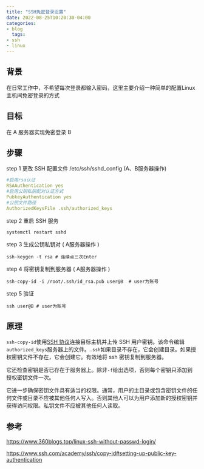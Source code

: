 ```yaml
---
title: "SSH免密登录设置"
date: 2022-08-25T10:20:30-04:00
categories:
- blog
  tags:
- ssh
- linux
---
```


## 背景

在日常工作中，不希望每次登录都输入密码，这里主要介绍一种简单的配置Linux主机间免密登录的方式

## 目标

在 A 服务器实现免密登录 B

## 步骤

step  1 更改 SSH 配置文件 /etc/ssh/sshd_config (A、B服务器操作)

```yaml
#启用rsa认证
RSAAuthentication yes
#启用公钥私钥配对认证方式
PubkeyAuthentication yes
#公钥文件路径
AuthorizedKeysFile .ssh/authorized_keys
```

step 2 重启 SSH 服务

```shell
systemctl restart sshd 
```

step 3 生成公钥私钥对 ( A服务器操作 )

```shell
ssh-keygen -t rsa # 连续点三次Enter
```

step 4 将密钥复制到服务器 ( A服务器操作 )

```shell
ssh-copy-id -i /root/.ssh/id_rsa.pub user@B  # user为账号
```

step 5 验证

```shell
ssh user@B # user为账号
```

## 原理

`ssh-copy-id`使用[SSH 协议](https://www.ssh.com/ssh/protocol/)连接目标主机并上传 SSH 用户密钥。该命令编辑`authorized_keys`服务器上的文件。`.ssh`如果目录不存在，它会创建目录。如果授权密钥文件不存在，它会创建它。有效地将 ssh 密钥复制到服务器。

它还检查密钥是否已存在于服务器上。除非`-f`给出选项，否则每个密钥只添加到授权密钥文件一次。

它进一步确保密钥文件具有适当的权限。通常，用户的主目录或包含密钥文件的任何文件或目录不应被其他任何人写入。否则其他人可以为用户添加新的授权密钥并获得访问权限。私钥文件不应被其他任何人读取。

## 参考

https://www.360blogs.top/linux-ssh-without-passwd-login/

https://www.ssh.com/academy/ssh/copy-id#setting-up-public-key-authentication